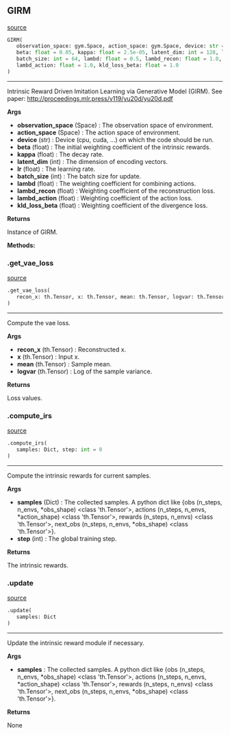 #


## GIRM
[source](https://github.com/RLE-Foundation/rllte/blob/main/rllte/xplore/reward/girm.py/#L195)
```python 
GIRM(
   observation_space: gym.Space, action_space: gym.Space, device: str = 'cpu',
   beta: float = 0.05, kappa: float = 2.5e-05, latent_dim: int = 128, lr: float = 0.001,
   batch_size: int = 64, lambd: float = 0.5, lambd_recon: float = 1.0,
   lambd_action: float = 1.0, kld_loss_beta: float = 1.0
)
```


---
Intrinsic Reward Driven Imitation Learning via Generative Model (GIRM).
See paper: http://proceedings.mlr.press/v119/yu20d/yu20d.pdf


**Args**

* **observation_space** (Space) : The observation space of environment.
* **action_space** (Space) : The action space of environment.
* **device** (str) : Device (cpu, cuda, ...) on which the code should be run.
* **beta** (float) : The initial weighting coefficient of the intrinsic rewards.
* **kappa** (float) : The decay rate.
* **latent_dim** (int) : The dimension of encoding vectors.
* **lr** (float) : The learning rate.
* **batch_size** (int) : The batch size for update.
* **lambd** (float) : The weighting coefficient for combining actions.
* **lambd_recon** (float) : Weighting coefficient of the reconstruction loss.
* **lambd_action** (float) : Weighting coefficient of the action loss.
* **kld_loss_beta** (float) : Weighting coefficient of the divergence loss.


**Returns**

Instance of GIRM.


**Methods:**


### .get_vae_loss
[source](https://github.com/RLE-Foundation/rllte/blob/main/rllte/xplore/reward/girm.py/#L255)
```python
.get_vae_loss(
   recon_x: th.Tensor, x: th.Tensor, mean: th.Tensor, logvar: th.Tensor
)
```

---
Compute the vae loss.


**Args**

* **recon_x** (th.Tensor) : Reconstructed x.
* **x** (th.Tensor) : Input x.
* **mean** (th.Tensor) : Sample mean.
* **logvar** (th.Tensor) : Log of the sample variance.


**Returns**

Loss values.

### .compute_irs
[source](https://github.com/RLE-Foundation/rllte/blob/main/rllte/xplore/reward/girm.py/#L272)
```python
.compute_irs(
   samples: Dict, step: int = 0
)
```

---
Compute the intrinsic rewards for current samples.


**Args**

* **samples** (Dict) : The collected samples. A python dict like
    {obs (n_steps, n_envs, *obs_shape) <class 'th.Tensor'>,
    actions (n_steps, n_envs, *action_shape) <class 'th.Tensor'>,
    rewards (n_steps, n_envs) <class 'th.Tensor'>,
    next_obs (n_steps, n_envs, *obs_shape) <class 'th.Tensor'>}.
* **step** (int) : The global training step.


**Returns**

The intrinsic rewards.

### .update
[source](https://github.com/RLE-Foundation/rllte/blob/main/rllte/xplore/reward/girm.py/#L321)
```python
.update(
   samples: Dict
)
```

---
Update the intrinsic reward module if necessary.


**Args**

* **samples**  : The collected samples. A python dict like
    {obs (n_steps, n_envs, *obs_shape) <class 'th.Tensor'>,
    actions (n_steps, n_envs, *action_shape) <class 'th.Tensor'>,
    rewards (n_steps, n_envs) <class 'th.Tensor'>,
    next_obs (n_steps, n_envs, *obs_shape) <class 'th.Tensor'>}.


**Returns**

None
